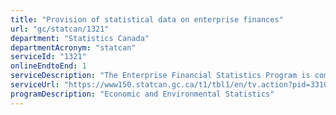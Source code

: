 ```yaml
---
title: "Provision of statistical data on enterprise finances"
url: "gc/statcan/1321"
department: "Statistics Canada"
departmentAcronym: "statcan"
serviceId: "1321"
onlineEndtoEnd: 1
serviceDescription: "The Enterprise Financial Statistics Program is comprised of the Quarterly Survey of Financial Statements, the Annual Financial and Taxation Statistics for Enterprises and the Biannual Survey of Suppliers of Business Financing. Information collected as part of the Enterprise Financial Statistics Program provides data used to measure the financial position and performance of incorporated businesses by industry; the flow of capital to business by industry and is a critical input into the calculation of quarterly corporate profits in the System of National Accounts."
serviceUrl: "https://www150.statcan.gc.ca/t1/tbl1/en/tv.action?pid=3310000701"
programDescription: "Economic and Environmental Statistics"
---
```

